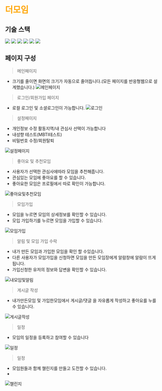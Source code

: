 # <span style="color:orange">더모임</span>

## 기술 스택

<img src="https://img.shields.io/badge/html5-E34F26?style=for-the-badge&logo=html5&logoColor=white"> <img src="https://img.shields.io/badge/css-1572B6?style=for-the-badge&logo=css3&logoColor=white">
<img src="https://img.shields.io/badge/javascript-F7DF1E?style=for-the-badge&logo=javascript&logoColor=black">
<img src="https://img.shields.io/badge/vue.js-4FC08D?style=for-the-badge&logo=vue.js&logoColor=white">
<img src="https://img.shields.io/badge/node.js-339933?style=for-the-badge&logo=Node.js&logoColor=white">
<img src="https://img.shields.io/badge/mysql-4479A1?style=for-the-badge&logo=mysql&logoColor=white">

## 페이지 구성

> 메인페이지
- 크기를 줄이면 화면의 크기가 자동으로 줄어듭니다.(모든 페이지를 반응형웹으로 설계했습니다.)
![메인페이지](https://github.com/LeeHanJun00/Themoim/assets/137124830/0da01328-8f6f-4ede-84c1-9b7ba19f5aef)

> 로그인/회원가입 페이지
- 로컬 로그인 및 소셜로그인이 가능합니다.
![로그인](https://github.com/LeeHanJun00/Themoim/assets/137124830/8ed48e7f-cde3-41cc-accc-a7e888a6dc47)


> 설정페이지  
- 개인정보 수정 활동지역/내 관심사 선택이 가능합니다
- 내성향 테스트(MBTI테스트)
- 비밀번호 수정/회원탈퇴

![설정페이지](https://github.com/LeeHanJun00/Themoim/assets/137124830/0385f6ca-a2f0-4f37-94ed-ab753e911e5d)


> 좋아요 및 추천모임  
- 사용자가 선택한 관심사에따라 모임을 추천해줍니다.
- 관심있는 모임에 좋아요를 할 수 있습니다.
- 좋아요한 모임은 프로필에서 따로 확인이 가능합니다.

![좋아요및추천모임](https://github.com/LeeHanJun00/Themoim/assets/137124830/13f0dd41-6acc-485b-920a-4da98f971f5d)

> 모임가입  
- 모임을 누르면 모임의 상세정보를 확인할 수 있습니다.
- 모입 가입하기를 누르면 모임을 가입할 수 있습니다.

![모임가입](https://github.com/LeeHanJun00/Themoim/assets/137124830/9ddb37fd-e7cc-48a2-99b5-3ade2b0c6481)

> 알림 및 모임 가입 수락
- 내가 만든 모임과 가입한 모임을 확인 할 수있습니다.
- 다른 사용자가 모임가입을 신청하면 모임을 만든 모임장에게 알람창에 알람이 뜨게됩니다.
- 가입신청한 유저의 정보와 답변을 확인할 수 있습니다.

![내모임및알림](https://github.com/LeeHanJun00/Themoim/assets/137124830/48bad0c0-37e9-41f0-8ae6-59ad6ac1f648)

> 게시글 작성
- 내가만든모임 및 가입한모임에서 게시글/댓글 을 자유롭게 작성하고 좋아요를 누를수 있습니다.

![게시글작성](https://github.com/LeeHanJun00/Themoim/assets/137124830/38b094fa-336c-47a6-827d-15060ad43631)

> 일정
- 모임의 일정을 등록하고 참여할 수 있습니다
 
![일정](https://github.com/LeeHanJun00/Themoim/assets/137124830/b2532813-ebe5-45ad-bb12-bba570565750)


> 일정
- 모임원들과 함께 챌린지를 만들고 도전할 수 있습니다.
- 
![챌린지](https://github.com/LeeHanJun00/Themoim/assets/137124830/5d0def1c-ad31-429f-88c5-427755c783db)



